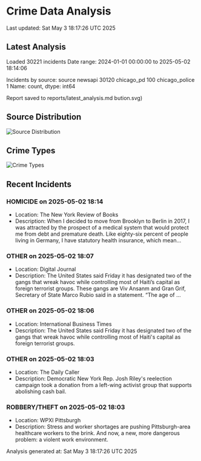 # Crime Data Analysis
Last updated: Sat May  3 18:17:26 UTC 2025

## Latest Analysis

Loaded 30221 incidents
Date range: 2024-01-01 00:00:00 to 2025-05-02 18:14:06

Incidents by source:
source
newsapi           30120
chicago_pd          100
chicago_police        1
Name: count, dtype: int64

Report saved to reports/latest_analysis.md
bution.svg)

## Source Distribution
![Source Distribution](images/source_distribution.svg)

## Crime Types
![Crime Types](images/crime_types.svg)

## Recent Incidents

### HOMICIDE on 2025-05-02 18:14
- Location: The New York Review of Books
- Description: When I decided to move from Brooklyn to Berlin in 2017, I was attracted by the prospect of a medical system that would protect me from debt and premature death. Like eighty-six percent of people living in Germany, I have statutory health insurance, which mean…


### OTHER on 2025-05-02 18:07
- Location: Digital Journal
- Description: The United States said Friday it has designated two of the gangs that wreak havoc while controlling most of Haiti’s capital as foreign terrorist groups. These gangs are Viv Ansanm and Gran Grif, Secretary of State Marco Rubio said in a statement. “The age of …


### OTHER on 2025-05-02 18:06
- Location: International Business Times
- Description: The United States said Friday it has designated two of the gangs that wreak havoc while controlling most of Haiti's capital as foreign terrorist groups.


### OTHER on 2025-05-02 18:03
- Location: The Daily Caller
- Description: Democratic New York Rep. Josh Riley's reelection campaign took a donation from a left-wing activist group that supports abolishing cash bail.


### ROBBERY/THEFT on 2025-05-02 18:03
- Location: WPXI Pittsburgh
- Description: Stress and worker shortages are pushing Pittsburgh-area healthcare workers to the brink. And now, a new, more dangerous problem: a violent work environment.

Analysis generated at: Sat May  3 18:17:26 UTC 2025
